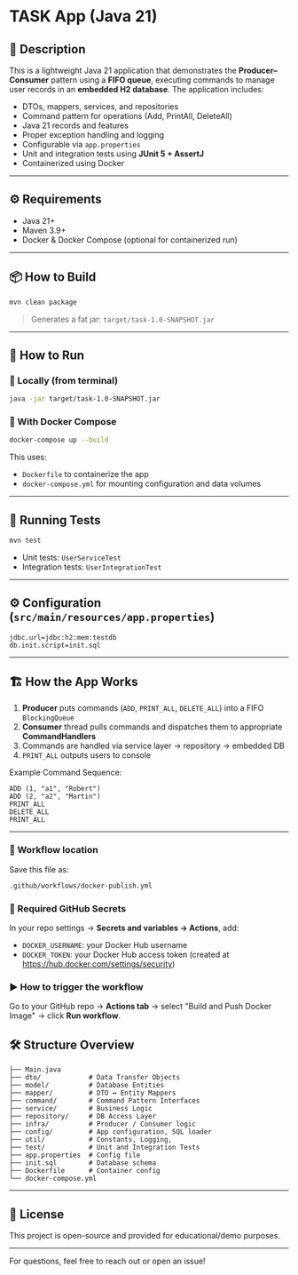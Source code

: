 # TASK App (Java 21)
## 📜 Description
This is a lightweight Java 21 application that demonstrates the **Producer–Consumer** pattern using a **FIFO queue**, executing commands to manage user records in an **embedded H2 database**. The application includes:

- DTOs, mappers, services, and repositories
- Command pattern for operations (Add, PrintAll, DeleteAll)
- Java 21 records and features
- Proper exception handling and logging
- Configurable via `app.properties`
- Unit and integration tests using **JUnit 5 + AssertJ**
- Containerized using Docker

---

## ⚙️ Requirements
- Java 21+
- Maven 3.9+
- Docker & Docker Compose (optional for containerized run)

---

## 📦 How to Build
```bash
mvn clean package
```
> Generates a fat jar: `target/task-1.0-SNAPSHOT.jar`

---

## 🚀 How to Run

### 🔧 Locally (from terminal)
```bash
java -jar target/task-1.0-SNAPSHOT.jar
```

### 🐳 With Docker Compose
```bash
docker-compose up --build
```

This uses:
- `Dockerfile` to containerize the app
- `docker-compose.yml` for mounting configuration and data volumes

---

## 🧪 Running Tests
```bash
mvn test
```
- Unit tests: `UserServiceTest`
- Integration tests: `UserIntegrationTest`

---

## ⚙️ Configuration (`src/main/resources/app.properties`)
```properties
jdbc.url=jdbc:h2:mem:testdb
db.init.script=init.sql
```

---

## 🏗️ How the App Works
1. **Producer** puts commands (`ADD`, `PRINT_ALL`, `DELETE_ALL`) into a FIFO `BlockingQueue`
2. **Consumer** thread pulls commands and dispatches them to appropriate **CommandHandlers**
3. Commands are handled via service layer → repository → embedded DB
4. `PRINT_ALL` outputs users to console

Example Command Sequence:
```text
ADD (1, "a1", "Robert")
ADD (2, "a2", "Martin")
PRINT_ALL
DELETE_ALL
PRINT_ALL
```

---

### 📄 Workflow location
Save this file as:
```bash
.github/workflows/docker-publish.yml
```

### 🔐 Required GitHub Secrets
In your repo settings → **Secrets and variables → Actions**, add:
- `DOCKER_USERNAME`: your Docker Hub username
- `DOCKER_TOKEN`: your Docker Hub access token (created at https://hub.docker.com/settings/security)

### ▶️ How to trigger the workflow
Go to your GitHub repo → **Actions tab** → select "Build and Push Docker Image" → click **Run workflow**.

## 🛠 Structure Overview
```
├── Main.java
├── dto/            # Data Transfer Objects
├── model/          # Database Entities
├── mapper/         # DTO ↔ Entity Mappers
├── command/        # Command Pattern Interfaces
├── service/        # Business Logic
├── repository/     # DB Access Layer
├── infra/          # Producer / Consumer logic
├── config/         # App configuration, SQL loader
├── util/           # Constants, Logging,
├── test/           # Unit and Integration Tests
├── app.properties  # Config file
├── init.sql        # Database schema
├── Dockerfile      # Container config
└── docker-compose.yml
```

---

## 🧾 License
This project is open-source and provided for educational/demo purposes.

---

For questions, feel free to reach out or open an issue!